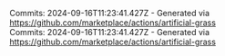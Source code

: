 Commits: 2024-09-16T11:23:41.427Z - Generated via https://github.com/marketplace/actions/artificial-grass
<br>
Commits: 2024-09-16T11:23:41.427Z - Generated via https://github.com/marketplace/actions/artificial-grass
<br>
